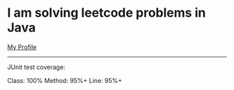 # I am solving leetcode problems in Java

[My Profile](https://leetcode.com/NickFilin/)

----------------------
JUnit test coverage:

Class: 100%
Method: 95%+
Line: 95%+
